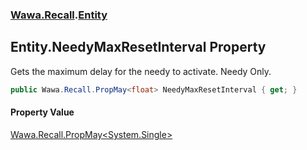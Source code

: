 ### [Wawa.Recall](Wawa.Recall.md 'Wawa.Recall').[Entity](Entity.md 'Wawa.Recall.Entity')

## Entity.NeedyMaxResetInterval Property

Gets the maximum delay for the needy to activate. Needy Only.

```csharp
public Wawa.Recall.PropMay<float> NeedyMaxResetInterval { get; }
```

#### Property Value
[Wawa.Recall.PropMay&lt;](PropMay{T}.md 'Wawa.Recall.PropMay<T>')[System.Single](https://docs.microsoft.com/en-us/dotnet/api/System.Single 'System.Single')[&gt;](PropMay{T}.md 'Wawa.Recall.PropMay<T>')